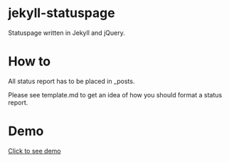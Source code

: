 # jekyll-statuspage

Statuspage written in Jekyll and jQuery.

# How to
All status report has to be placed in _posts.

Please see template.md to get an idea of how you should format a status report.

# Demo
<a href="http://raunsbaekdk.github.io/jekyll-statuspage/">Click to see demo</a>